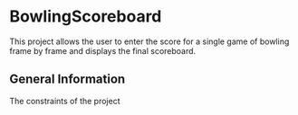 # BowlingScoreboard
This project allows the user to enter the score for a single game of bowling frame by frame and displays the final scoreboard.


## General Information 
The constraints of the project 

